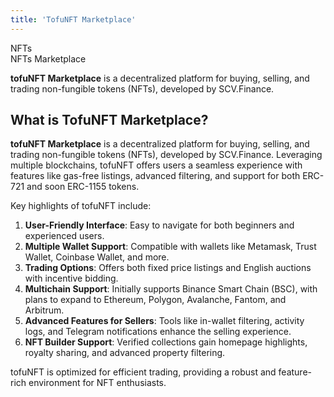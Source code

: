 ```yaml
---
title: 'TofuNFT Marketplace'
---
```

NFTs  
 NFTs Marketplace  

**tofuNFT Marketplace** is a decentralized platform for buying, selling, and trading non-fungible tokens (NFTs), developed by SCV.Finance.

What is TofuNFT Marketplace?
----------------------------

**tofuNFT Marketplace** is a decentralized platform for buying, selling, and trading non-fungible tokens (NFTs), developed by SCV.Finance. Leveraging multiple blockchains, tofuNFT offers users a seamless experience with features like gas-free listings, advanced filtering, and support for both ERC-721 and soon ERC-1155 tokens.

Key highlights of tofuNFT include:

1. **User-Friendly Interface**: Easy to navigate for both beginners and experienced users.
2. **Multiple Wallet Support**: Compatible with wallets like Metamask, Trust Wallet, Coinbase Wallet, and more.
3. **Trading Options**: Offers both fixed price listings and English auctions with incentive bidding.
4. **Multichain Support**: Initially supports Binance Smart Chain (BSC), with plans to expand to Ethereum, Polygon, Avalanche, Fantom, and Arbitrum.
5. **Advanced Features for Sellers**: Tools like in-wallet filtering, activity logs, and Telegram notifications enhance the selling experience.
6. **NFT Builder Support**: Verified collections gain homepage highlights, royalty sharing, and advanced property filtering.

tofuNFT is optimized for efficient trading, providing a robust and feature-rich environment for NFT enthusiasts.
